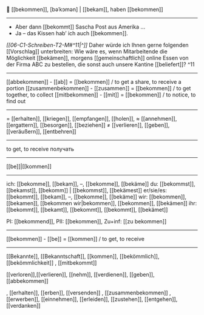 🎁 [[bekommen]], [bəˈkɔmən] | [[bekam]], haben [[bekommen]]

---
- Aber dann [[bekommt]] Sascha Post aus Amerika ...
- Ja – das Kissen hab’ ich auch [[bekommen]].  

*[[06-C1-Schreiben-T2-M#^11|^]]* Daher würde ich Ihnen gerne folgenden [[Vorschlag]] unterbreiten: Wie wäre es, wenn Mitarbeitende die Möglichkeit [[bekämen]], morgens [[gemeinschaftlich]] online Essen von der Firma ABC zu bestellen, die sonst auch unsere Kantine [[beliefert]]? ^11


---
[[abbekommen]] - [[ab]] = [[bekommen]] /  to get a share, to receive a portion
[[zusammenbekommen]] - [[zusammen]] = [[bekommen]] / to get together, to collect
[[mitbekommen]] - [[mit]] = [[bekommen]] / to notice, to find out

---
= [[erhalten]], [[kriegen]], [[empfangen]],  [[holen]],
≈ [[annehmen]], [[ergattern]], [[besorgen]], [[beziehen]]
≠ [[verlieren]], [[geben]], [[veräußern]], [[entbehren]]

---
to get, to receive
получать

---
[[be]]|[[kommen]]

---
ich: [[bekomme]], [[bekam]], –, [[bekomme]], [[bekäme]]
du: [[bekommst]], [[bekamst]], [[bekomm]] | [[bekommst]], [[bekämest]]
er/sie/es: [[bekommt]], [[bekam]], –, [[bekomme]], [[bekäme]]
wir: [[bekommen]], [[bekamen]], [[bekommen wir|bekommen]], [[bekommen]], [[bekämen]]
ihr: [[bekommt]], [[bekamt]], [[bekommt]], [[bekommt]], [[bekämet]]

PI: [[bekommend]], PII: [[bekommen]], Zu+inf: [[zu bekommen]]

---
[[bekommen]] - [[be]] = [[kommen]] / to get, to receive

---
[[Bekannte]], [[Bekanntschaft]], [[kommen]], [[bekömmlich]], [[bekömmlichkeit]]
, [[mitbekommt]]

 [[verloren]],[[verlieren]], [[nehm]], [[verdienen]], [[geben]], [[abbekommen]]

, [[erhalten]], [[erben]], [[versenden]]
, [[zusammenbekommen]]
, [[erwerben]], [[einnehmen]], [[erleiden]], [[zustehen]], [[entgehen]], [[verdanken]]